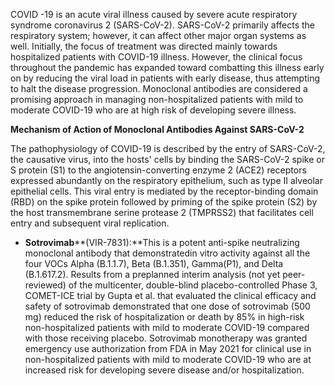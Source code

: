 COVID -19 is an acute viral illness caused by severe acute respiratory syndrome coronavirus 2 (SARS-CoV-2). SARS-CoV-2 primarily affects the respiratory system; however, it can affect other major organ systems as well. Initially, the focus of treatment was directed mainly towards hospitalized patients with COVID-19 illness. However, the clinical focus throughout the pandemic has expanded toward combatting this illness early on by reducing the viral load in patients with early disease, thus attempting to halt the disease progression. Monoclonal antibodies are considered a promising approach in managing non-hospitalized patients with mild to moderate COVID-19 who are at high risk of developing severe illness.

**Mechanism of Action of Monoclonal Antibodies Against SARS-CoV-2**

The pathophysiology of COVID-19 is described by the entry of SARS-CoV-2, the causative virus, into the hosts' cells by binding the SARS-CoV-2 spike or S protein (S1) to the angiotensin-converting enzyme 2 (ACE2) receptors expressed abundantly on the respiratory epithelium, such as type II alveolar epithelial cells. This viral entry is mediated by the receptor-binding domain (RBD) on the spike protein followed by priming of the spike protein (S2) by the host transmembrane serine protease 2 (TMPRSS2) that facilitates cell entry and subsequent viral replication.

- **Sotrovimab****(VIR-7831):**This is a potent anti-spike neutralizing monoclonal antibody that demonstratedin vitro activity against all the four VOCs Alpha (B.1.1.7), Beta (B.1.351), Gamma(P1), and Delta (B.1.617.2). Results from a preplanned interim analysis (not yet peer-reviewed) of the multicenter, double-blind placebo-controlled Phase 3, COMET-ICE trial by Gupta et al. that evaluated the clinical efficacy and safety of sotrovimab demonstrated that one dose of sotrovimab (500 mg) reduced the risk of hospitalization or death by 85% in high-risk non-hospitalized patients with mild to moderate COVID-19 compared with those receiving placebo. Sotrovimab monotherapy was granted emergency use authorization from FDA in May 2021 for clinical use in non-hospitalized patients with mild to moderate COVID-19 who are at increased risk for developing severe disease and/or hospitalization.